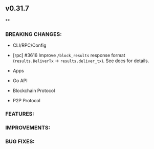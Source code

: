 ## v0.31.7

**

### BREAKING CHANGES:

* CLI/RPC/Config
- [rpc] \#3616 Improve `/block_results` response format (`results.DeliverTx` ->
  `results.deliver_tx`). See docs for details.

* Apps

* Go API

* Blockchain Protocol

* P2P Protocol

### FEATURES:

### IMPROVEMENTS:

### BUG FIXES:
